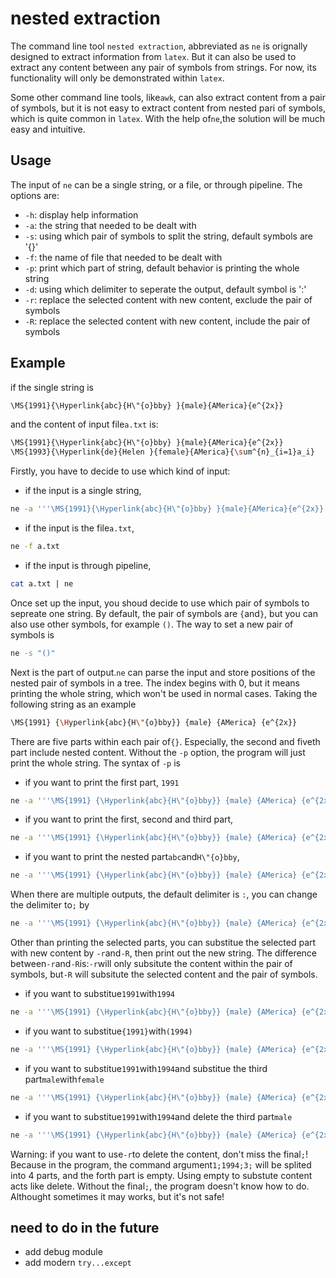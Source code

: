 # nested extraction

The command line tool `nested extraction`, abbreviated as `ne` is orignally designed to extract information from `latex`. But it can also be used to extract any content between any pair of symbols from strings. For now, its functionality will only be demonstrated within `latex`.

Some other command line tools, like`awk`, can also extract content from a pair of symbols, but it is not easy to extract content from nested pari of symbols, which is quite common in `latex`. With the help of`ne`,the solution will be much easy and intuitive.

## Usage
The input of `ne` can be a single string, or a file, or through pipeline. The options are:
- `-h`: display help information
- `-a`: the string that needed to be dealt with
- `-s`: using which pair of symbols to split the string, default symbols are '{}'
- `-f`: the name of file that needed to be dealt with
- `-p`: print which part of string, default behavior is printing the whole string
- `-d`: using which delimiter to seperate the output, default symbol is ':'
- `-r`: replace the selected content with new content, exclude the pair of symbols
- `-R`: replace the selected content with new content, include the pair of symbols

## Example
if the single string is
```bash
\MS{1991}{\Hyperlink{abc}{H\"{o}bby} }{male}{AMerica}{e^{2x}}
```
and the content of input file`a.txt` is:
```bash
\MS{1991}{\Hyperlink{abc}{H\"{o}bby} }{male}{AMerica}{e^{2x}}
\MS{1993}{\Hyperlink{de}{Helen }{female}{AMerica}{\sum^{n}_{i=1}a_i}
```

Firstly, you have to decide to use which kind of input:
- if the input is a single string,
```bash
ne -a '''\MS{1991}{\Hyperlink{abc}{H\"{o}bby} }{male}{AMerica}{e^{2x}}'''
```
- if the input is the file`a.txt`,
```bash
ne -f a.txt
```
- if the input is through pipeline,
```bash
cat a.txt | ne
```

Once set up the input, you shoud decide to use which pair of symbols to sepreate one string. By default, the pair of symbols are `{`and`}`, but you can also use other symbols, for example `()`. The way to set  a new pair of symbols is
```bash
ne -s "()"
```

Next is the part of output.`ne` can parse the input and store positions of the nested pair of symbols in a tree. The index begins with 0, but it means printing the whole string, which won't be used in normal cases. Taking the following string as an example
```bash
\MS{1991} {\Hyperlink{abc}{H\"{o}bby}} {male} {AMerica} {e^{2x}}
```
There are five parts within each pair of`{}`. Especially, the second  and fiveth part include nested content. Without the `-p` option, the program will just print the whole string. The syntax of `-p` is
- if you want to print the first part, `1991`
```bash
ne -a '''\MS{1991} {\Hyperlink{abc}{H\"{o}bby}} {male} {AMerica} {e^{2x}}'''  -p 1
```
- if you want to print the first, second and third part,
```bash
ne -a '''\MS{1991} {\Hyperlink{abc}{H\"{o}bby}} {male} {AMerica} {e^{2x}}''' -p "1;2;3"
```
- if you want to print the nested part`abc`and`H\"{o}bby`,
```bash
ne -a '''\MS{1991} {\Hyperlink{abc}{H\"{o}bby}} {male} {AMerica} {e^{2x}}''' -p "2-1;2-2"
```

When there are multiple outputs, the default delimiter is `:`, you can change the delimiter to`;` by
```bash
ne -a '''\MS{1991} {\Hyperlink{abc}{H\"{o}bby}} {male} {AMerica} {e^{2x}}''' -p "1;2;3" -d ";"
```

Other than printing the selected parts, you can substitue the selected part with new content by `-r`and`-R`, then print out the new string. The difference between`-r`and`-R`is:`-r`will only subsitute the content within the pair of symbols, but`-R` will subsitute the selected content and the pair of symbols.
- if you want to substitue`1991`with`1994`
```bash
ne -a '''\MS{1991} {\Hyperlink{abc}{H\"{o}bby}} {male} {AMerica} {e^{2x}}''' -r "1;1994"
```
- if you want to substitue`{1991}`with`(1994)`
```bash
ne -a '''\MS{1991} {\Hyperlink{abc}{H\"{o}bby}} {male} {AMerica} {e^{2x}}''' -R "1;(1994)"
```
- if you want to substitue`1991`with`1994`and substitue the third part`male`with`female`
```bash
ne -a '''\MS{1991} {\Hyperlink{abc}{H\"{o}bby}} {male} {AMerica} {e^{2x}}''' -r "1;1994;3;female"
```
- if you want to substitue`1991`with`1994`and delete the third part`male`
```bash
ne -a '''\MS{1991} {\Hyperlink{abc}{H\"{o}bby}} {male} {AMerica} {e^{2x}}''' -r "1;1994;3;"
```
Warning: if you want to use`-r`to delete the content, don't miss the final`;`! Because in the program, the command argument`1;1994;3;` will be splited into 4 parts, and the forth part is empty. Using empty to substute content acts like delete. Without the final`;`, the program doesn't know how to do. Althought sometimes it may works, but it's not safe!

## need to do in the future
- add debug module
- add modern `try...except`
